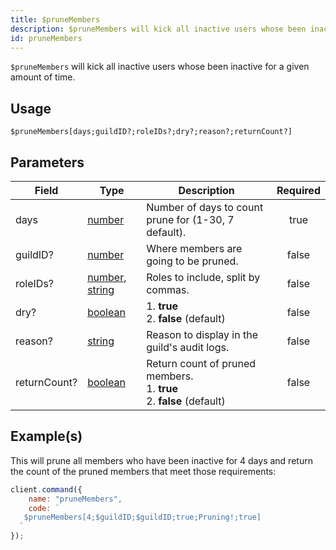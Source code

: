 ```yaml
---
title: $pruneMembers
description: $pruneMembers will kick all inactive users whose been inactive for a given amount of time.
id: pruneMembers
---
```


`$pruneMembers` will kick all inactive users whose been inactive for a given amount of time.

## Usage

```aoi
$pruneMembers[days;guildID?;roleIDs?;dry?;reason?;returnCount?]
```

## Parameters

| Field        | Type                                                                                                                                                                                                 | Description                                                                      | Required |
| ------------ | ---------------------------------------------------------------------------------------------------------------------------------------------------------------------------------------------------- | -------------------------------------------------------------------------------- | :------: |
| days         | [number](https://developer.mozilla.org/en-US/docs/Web/JavaScript/Reference/Global_Objects/Number)                                                                                                    | Number of days to count prune for (1-30, 7 default).                             |   true   |
| guildID?     | [number](https://developer.mozilla.org/en-US/docs/Web/JavaScript/Reference/Global_Objects/Number)                                                                                                    | Where members are going to be pruned.                                            |  false   |
| roleIDs?     | [number](https://developer.mozilla.org/en-US/docs/Web/JavaScript/Reference/Global_Objects/Number), [string](https://developer.mozilla.org/en-US/docs/Web/JavaScript/Reference/Global_Objects/String) | Roles to include, split by commas.                                               |  false   |
| dry?         | [boolean](https://developer.mozilla.org/en-US/docs/Web/JavaScript/Reference/Global_Objects/Boolean)                                                                                                  | 1. **true** <br /> 2. **false** (default)                                        |  false   |
| reason?      | [string](https://developer.mozilla.org/en-US/docs/Web/JavaScript/Reference/Global_Objects/String)                                                                                                    | Reason to display in the guild's audit logs.                                     |  false   |
| returnCount? | [boolean](https://developer.mozilla.org/en-US/docs/Web/JavaScript/Reference/Global_Objects/Boolean)                                                                                                  | Return count of pruned members. <br /> 1. **true** <br /> 2. **false** (default) |  false   |

## Example(s)

This will prune all members who have been inactive for 4 days and return the count of the pruned members that meet those
requirements:

```javascript
client.command({
    name: "pruneMembers",
    code: `
   $pruneMembers[4;$guildID;$guildID;true;Pruning!;true]
  `
});
```

